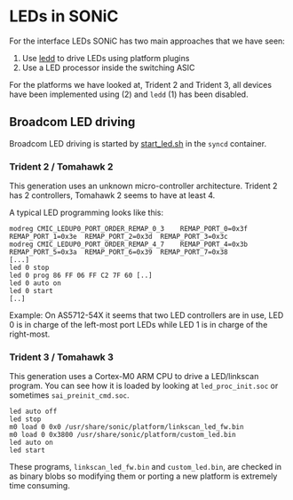 # LEDs in SONiC

For the interface LEDs SONiC has two main approaches that we have seen:

 1) Use [ledd](https://github.com/Azure/sonic-platform-daemons/tree/master/sonic-ledd) to drive LEDs using platform plugins
 2) Use a LED processor inside the switching ASIC

For the platforms we have looked at, Trident 2 and Trident 3, all devices have been implemented using (2) and `ledd` (1) has been disabled.

## Broadcom LED driving

Broadcom LED driving is started by
[start_led.sh](https://github.com/Azure/sonic-buildimage/blob/master/platform/broadcom/docker-syncd-brcm/start_led.sh)
in the `syncd` container.

### Trident 2 / Tomahawk 2

This generation uses an unknown micro-controller architecture. Trident 2 has 2 controllers, Tomahawk 2 seems to have at least 4.

A typical LED programming looks like this:
```
modreg CMIC_LEDUP0_PORT_ORDER_REMAP_0_3    REMAP_PORT_0=0x3f  REMAP_PORT_1=0x3e  REMAP_PORT_2=0x3d  REMAP_PORT_3=0x3c   
modreg CMIC_LEDUP0_PORT_ORDER_REMAP_4_7    REMAP_PORT_4=0x3b  REMAP_PORT_5=0x3a  REMAP_PORT_6=0x39  REMAP_PORT_7=0x38   
[...]
led 0 stop
led 0 prog 86 FF 06 FF C2 7F 60 [..]
led 0 auto on
led 0 start
[..]
```

Example: On AS5712-54X it seems that two LED controllers are in use, LED 0 is in charge of the left-most port LEDs while LED 1 is in charge of the right-most.

### Trident 3 / Tomahawk 3

This generation uses a Cortex-M0 ARM CPU to drive a LED/linkscan program.
You can see how it is loaded by looking at `led_proc_init.soc` or sometimes `sai_preinit_cmd.soc`.

```
led auto off
led stop
m0 load 0 0x0 /usr/share/sonic/platform/linkscan_led_fw.bin
m0 load 0 0x3800 /usr/share/sonic/platform/custom_led.bin
led auto on
led start
```

These programs, `linkscan_led_fw.bin` and `custom_led.bin`, are checked in as
binary blobs so modifying them or porting a new platform is extremely time consuming.
